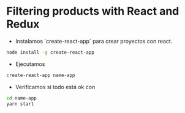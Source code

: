# Filtering products with React and Redux

* Instalamos ´create-react-app´ para crear proyectos con react.

```sh
node install -g create-react-app
```

* Ejecutamos

```sh
create-react-app name-app
```

* Verificamos si todo está ok con

```sh
cd name-app
yarn start
```
